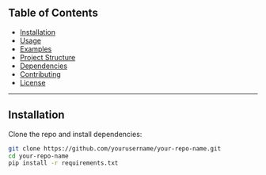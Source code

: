 ## Table of Contents

- [Installation](#installation)
- [Usage](#usage)
- [Examples](#examples)
- [Project Structure](#project-structure)
- [Dependencies](#dependencies)
- [Contributing](#contributing)
- [License](#license)

---

## Installation

Clone the repo and install dependencies:

```bash
git clone https://github.com/yourusername/your-repo-name.git
cd your-repo-name
pip install -r requirements.txt
